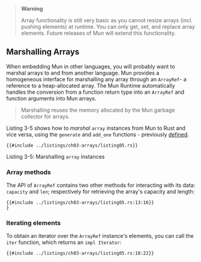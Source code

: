> **Warning**
>
> Array functionality is still very basic as you cannot resize arrays (incl. pushing elements) at runtime.
> You can only get, set, and replace array elements.
> Future releases of Mun will extend this functionality.

## Marshalling Arrays

When embedding Mun in other languages, you will probably want to marshal arrays to and from another language.
Mun provides a homogeneous interface for marshalling any array through an `ArrayRef`- a reference to a heap-allocated array.
The Mun Runtime automatically handles the conversion from a function return type into an `ArrayRef` and function arguments into Mun arrays.

> Marshalling reuses the memory allocated by the Mun garbage collector for arrays.

Listing 3-5 shows how to _marshal_ `array` instances from Mun to Rust and vice versa, using the `generate` and `add_one` functions - previously [defined](ch03-01-dynamically-sized-arrays.md).

```rust,no_run,noplaypen
{{#include ../listings/ch03-arrays/listing05.rs}}
```

<span class="caption">Listing 3-5: Marshalling `array` instances</span>

### Array methods

The API of `ArrayRef` contains two other methods for interacting with its data: `capacity` and `len`; respectively for retrieving the array's capacity and length:

```rust,no_run,noplaypen,ignore
{{#include ../listings/ch03-arrays/listing05.rs:13:16}}
}
```

### Iterating elements

To obtain an iterator over the `ArrayRef` instance's elements, you can call the `iter` function, which returns an `impl Iterator`:

```rust,no_run,noplaypen,ignore
{{#include ../listings/ch03-arrays/listing05.rs:18:22}}
```
